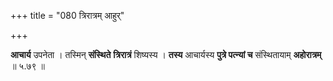 +++
title = "080 त्रिरात्रम् आहुर्"

+++


**आचार्य** उपनेता । तस्मिन् **संस्थिते** **त्रिरात्रं** शिष्यस्य । **तस्य** आचार्यस्य **पुत्रे पत्न्यां च** संस्थितायाम् **अहोरात्रम्** ॥ ५.७९ ॥